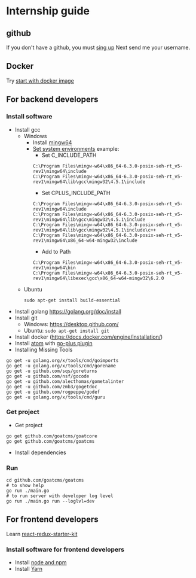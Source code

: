 
# Internship guide

## github
If you don't have a github, you must [sing up](https://github.com/join?source=header-home)
Next send me your username.

## Docker
Try [start with docker image](docs/intership_guide.md)

## For backend developers

### Install software
* Install gcc
  * Windows
    * Install [mingw64](http://mingw-w64.org/doku.php/download)
    * [Set system environments](https://superuser.com/questions/949560/how-do-i-set-system-environment-variables-in-windows-10) example:
      * Set C_INCLUDE_PATH
      ```
      C:\Program Files\mingw-w64\x86_64-6.3.0-posix-seh-rt_v5-rev1\mingw64\include
      C:\Program Files\mingw-w64\x86_64-6.3.0-posix-seh-rt_v5-rev1\mingw64\lib\gcc\mingw32\4.5.1\include
      ```
      * Set CPLUS_INCLUDE_PATH
      ```
      C:\Program Files\mingw-w64\x86_64-6.3.0-posix-seh-rt_v5-rev1\mingw64\include
      C:\Program Files\mingw-w64\x86_64-6.3.0-posix-seh-rt_v5-rev1\mingw64\lib\gcc\mingw32\4.5.1\include
      C:\Program Files\mingw-w64\x86_64-6.3.0-posix-seh-rt_v5-rev1\mingw64\lib\gcc\mingw32\4.5.1\include\c++
      C:\Program Files\mingw-w64\x86_64-6.3.0-posix-seh-rt_v5-rev1\mingw64\x86_64-w64-mingw32\include
      ```
      * Add to Path
      ```
      C:\Program Files\mingw-w64\x86_64-6.3.0-posix-seh-rt_v5-rev1\mingw64\bin
      C:\Program Files\mingw-w64\x86_64-6.3.0-posix-seh-rt_v5-rev1\mingw64\libexec\gcc\x86_64-w64-mingw32\6.2.0
      ```
  * Ubuntu
    ```
    sudo apt-get install build-essential
    ```
* Install golang
https://golang.org/doc/install
* Install git
  * Windows: https://desktop.github.com/
  * Ubuntu: `sudo apt-get install git`
* Install docker (https://docs.docker.com/engine/installation/)
* Install [atom](https://atom.io/) with [go-plus plugin](https://atom.io/packages/go-plus)
* Installing Missing Tools
```
go get -u golang.org/x/tools/cmd/goimports
go get -u golang.org/x/tools/cmd/gorename
go get -u github.com/sqs/goreturns
go get -u github.com/nsf/gocode
go get -u github.com/alecthomas/gometalinter
go get -u github.com/zmb3/gogetdoc
go get -u github.com/rogpeppe/godef
go get -u golang.org/x/tools/cmd/guru
```

### Get project
* Get project
```
go get github.com/goatcms/goatcore
go get github.com/goatcms/goatcms
```
* Install dependencies

### Run
```
cd github.com/goatcms/goatcms
# to show help
go run ./main.go
# to run server with developer log level
go run ./main.go run --loglvl=dev
```

## For frontend developers
Learn [react-redux-starter-kit](https://github.com/davezuko/react-redux-starter-kit)

### Install software for frontend developers
* Install [node and npm](https://nodejs.org/)
* Install [Yarn](https://yarnpkg.com/lang/en/docs/install/)

